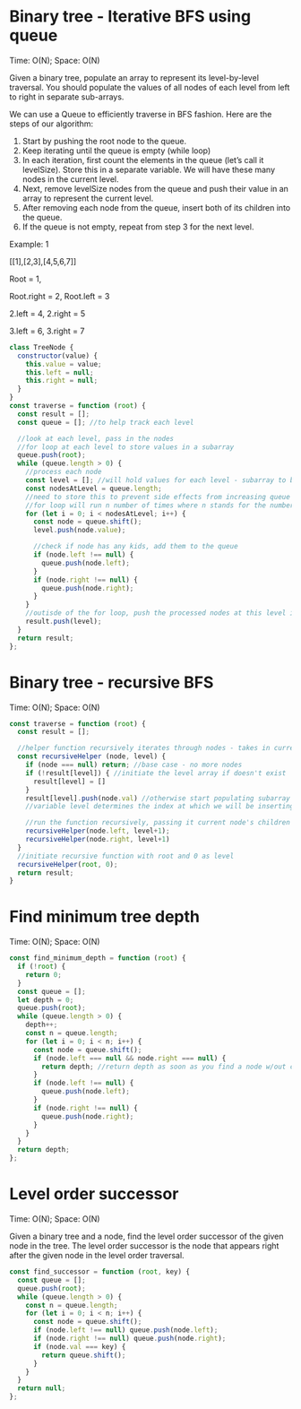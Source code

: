 # Binary tree - Iterative BFS using queue

Time: O(N); Space: O(N)

Given a binary tree, populate an array to represent its level-by-level traversal. You should populate the values of all nodes of each level from left to right in separate sub-arrays.

We can use a Queue to efficiently traverse in BFS fashion. Here are the steps of our algorithm:

1. Start by pushing the root node to the queue.
2. Keep iterating until the queue is empty (while loop)
3. In each iteration, first count the elements in the queue (let’s call it levelSize). Store this in a separate variable. We will have these many nodes in the current level.
4. Next, remove levelSize nodes from the queue and push their value in an array to represent the current level.
5. After removing each node from the queue, insert both of its children into the queue.
6. If the queue is not empty, repeat from step 3 for the next level.

Example: 1

[[1],[2,3],[4,5,6,7]]

Root = 1,

Root.right = 2, Root.left = 3

2.left = 4, 2.right = 5

3.left = 6, 3.right = 7

```js
class TreeNode {
  constructor(value) {
    this.value = value;
    this.left = null;
    this.right = null;
  }
}
const traverse = function (root) {
  const result = [];
  const queue = []; //to help track each level

  //look at each level, pass in the nodes
  //for loop at each level to store values in a subarray
  queue.push(root);
  while (queue.length > 0) {
    //process each node
    const level = []; //will hold values for each level - subarray to be pushed into result
    const nodesAtLevel = queue.length;
    //need to store this to prevent side effects from increasing queue on each iteration
    //for loop will run n number of times where n stands for the number of nodes at this specific level
    for (let i = 0; i < nodesAtLevel; i++) {
      const node = queue.shift();
      level.push(node.value);

      //check if node has any kids, add them to the queue
      if (node.left !== null) {
        queue.push(node.left);
      }
      if (node.right !== null) {
        queue.push(node.right);
      }
    }
    //outisde of the for loop, push the processed nodes at this level into the result array
    result.push(level);
  }
  return result;
};
```

# Binary tree - recursive BFS

Time: O(N); Space: O(N)

```js
const traverse = function (root) {
  const result = [];

  //helper function recursively iterates through nodes - takes in current node and current level of the tree as params
  const recursiveHelper (node, level) {
    if (node === null) return; //base case - no more nodes
    if (!result[level]) { //initiate the level array if doesn't exist
      result[level] = []
    }
    result[level].push(node.val) //otherwise start populating subarray with node values at respective level
    //variable level determines the index at which we will be inserting the subarray into the result array, i.e. result[0] = root

    //run the function recursively, passing it current node's children and incrementing the level
    recursiveHelper(node.left, level+1);
    recursiveHelper(node.right, level+1)
  }
  //initiate recursive function with root and 0 as level
  recursiveHelper(root, 0);
  return result;
}
```

# Find minimum tree depth

Time: O(N); Space: O(N)

```js
const find_minimum_depth = function (root) {
  if (!root) {
    return 0;
  }
  const queue = [];
  let depth = 0;
  queue.push(root);
  while (queue.length > 0) {
    depth++;
    const n = queue.length;
    for (let i = 0; i < n; i++) {
      const node = queue.shift();
      if (node.left === null && node.right === null) {
        return depth; //return depth as soon as you find a node w/out children
      }
      if (node.left !== null) {
        queue.push(node.left);
      }
      if (node.right !== null) {
        queue.push(node.right);
      }
    }
  }
  return depth;
};
```

# Level order successor

Time: O(N); Space: O(N)

Given a binary tree and a node, find the level order successor of the given node in the tree. The level order successor is the node that appears right after the given node in the level order traversal.

```js
const find_successor = function (root, key) {
  const queue = [];
  queue.push(root);
  while (queue.length > 0) {
    const n = queue.length;
    for (let i = 0; i < n; i++) {
      const node = queue.shift();
      if (node.left !== null) queue.push(node.left);
      if (node.right !== null) queue.push(node.right);
      if (node.val === key) {
        return queue.shift();
      }
    }
  }
  return null;
};
```
